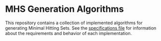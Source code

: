 # MHS Generation Algorithms
This repository contains a collection of implemented algorithms for generating Minimal Hitting Sets.
See the [specifications file](specifications.md) for information about the requirements and behavior of each implementation.
